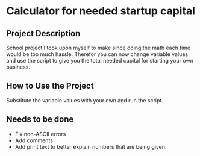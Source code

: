 # **Calculator for needed startup capital**

## **Project Description**
  School project I took upon myself to make since doing the math each time would be too much hassle. Therefor you can now change variable values and use the script
  to give you the total needed capital for starting your own business.

## **How to Use the Project**
   Substitute the variable values with your own and run the script.
   
## **Needs to be done**
  - Fix non-ASCII errors
  - Add comments
  - Add print text to better explain numbers that are being given.

